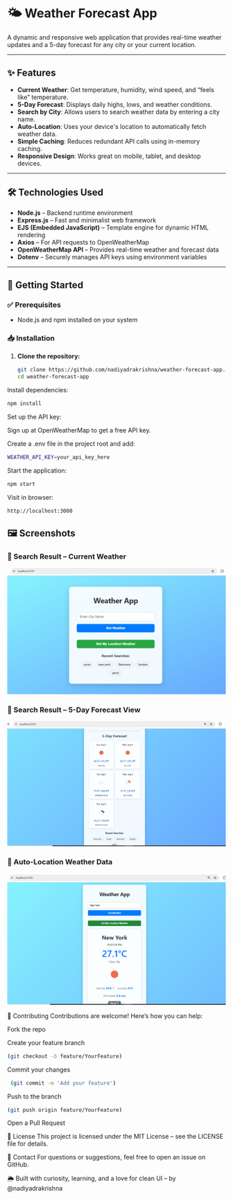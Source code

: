 # 🌤️ Weather Forecast App

A dynamic and responsive web application that provides real-time weather updates and a 5-day forecast for any city or your current location.

---

## ✨ Features

- **Current Weather**: Get temperature, humidity, wind speed, and “feels like” temperature.
- **5-Day Forecast**: Displays daily highs, lows, and weather conditions.
- **Search by City**: Allows users to search weather data by entering a city name.
- **Auto-Location**: Uses your device's location to automatically fetch weather data.
- **Simple Caching**: Reduces redundant API calls using in-memory caching.
- **Responsive Design**: Works great on mobile, tablet, and desktop devices.

---

## 🛠️ Technologies Used

- **Node.js** – Backend runtime environment
- **Express.js** – Fast and minimalist web framework
- **EJS (Embedded JavaScript)** – Template engine for dynamic HTML rendering
- **Axios** – For API requests to OpenWeatherMap
- **OpenWeatherMap API** – Provides real-time weather and forecast data
- **Dotenv** – Securely manages API keys using environment variables

---

## 🚀 Getting Started

### ✅ Prerequisites

- Node.js and npm installed on your system

### 📥 Installation

1. **Clone the repository:**
   ```bash
   git clone https://github.com/nadiyadrakrishna/weather-forecast-app.git
   cd weather-forecast-app
Install dependencies:

```bash
npm install
```
Set up the API key:

Sign up at OpenWeatherMap to get a free API key.

Create a .env file in the project root and add:

```bash
WEATHER_API_KEY=your_api_key_here
```

Start the application:

```bash
npm start
```

Visit in browser:

```bash
http://localhost:3000
```
## 🖼️ Screenshots

### 🔸 Search Result – Current Weather
![Search Result 1](public\images\search-result1.PNG)

### 🔸 Search Result – 5-Day Forecast View
![Search Result 2](public\images\search-result2.PNG)

### 🔸 Auto-Location Weather Data
![Search Result 3](public\images\search-result3.PNG)

🤝 Contributing
Contributions are welcome! Here’s how you can help:

Fork the repo

Create your feature branch 
```bash
(git checkout -b feature/YourFeature)
```

Commit your changes
```bash
 (git commit -m 'Add your feature')
```

Push to the branch
```bash 
(git push origin feature/YourFeature)
```

Open a Pull Request

📜 License
This project is licensed under the MIT License – see the LICENSE file for details.

📧 Contact
For questions or suggestions, feel free to open an issue on GitHub.

🌦️ Built with curiosity, learning, and a love for clean UI – by @nadiyadrakrishna
